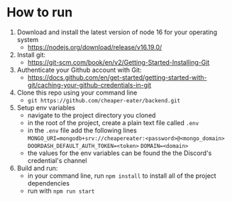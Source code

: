 # How to run

1. Download and install the latest version of node 16 for your operating system
    - https://nodejs.org/download/release/v16.19.0/
2. Install git:
    - https://git-scm.com/book/en/v2/Getting-Started-Installing-Git
3. Authenticate your Github account with Git:
    - https://docs.github.com/en/get-started/getting-started-with-git/caching-your-github-credentials-in-git
4. Clone this repo using your command line
    - `git https://github.com/cheaper-eater/backend.git`
5. Setup env variables
    - navigate to the project directory you cloned
    - in the root of the project, create a plain text file called `.env`
    - in the `.env` file add the following lines
      `MONGO_URI=mongodb+srv://cheapereater:<password>@<mongo_domain>`
      `DOORDASH_DEFAULT_AUTH_TOKEN=<token>`
      `DOMAIN=<domain>`
    - the values for the env variables can be found the the Discord's credential's channel
5. Build and run:
    - in your command line, run `npm install` to install all of the project dependencies
    - run with `npm run start`

